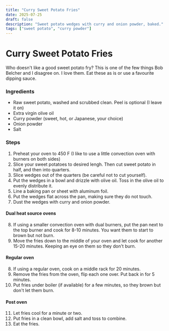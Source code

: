 ```yaml
---
title: "Curry Sweet Potato Fries"
date: 2025-07-25
draft: false
description: "Sweet potato wedges with curry and onion powder, baked."
tags: ["sweet potato", "curry powder"]
---
```


# Curry Sweet Potato Fries

Who doesn't like a good sweet potato fry? This is one of the few things Bob Belcher and I disagree on. I love them. Eat these as is or use a favourite dipping sauce.

### Ingredients

* Raw sweet potato, washed and scrubbed clean. Peel is optional (I leave it on)
* Extra virgin olive oil
* Curry powder (sweet, hot, or Japanese, your choice)
* Onion powder
* Salt


### Steps

1. Preheat your oven to 450 F (I like to use a little convection oven with burners on both sides)
2. Slice your sweet potatoes to desired lengh. Then cut sweet potato in half, and then into quarters.
3. Slice wedges out of the quarters (be careful not to cut yourself).
4. Put the wedges in a bowl and drizzle with olive oil. Toss in the olive oil to evenly distribute it.
5. Line a baking pan or sheet with aluminum foil.
6. Put the wedges flat across the pan, making sure they do not touch.
7. Dust the wedges with curry and onion powder.
#### Dual heat source ovens
8. If using a smaller convection oven with dual burners, put the pan next to the top burner and cook for 8-10 minutes. You want them to start to brown but not burn.
9. Move the fries down to the middle of your oven and let cook for another 15-20 minutes. Keeping an eye on them so they don't burn.
#### Regular oven
8. If using a regular oven, cook on a middle rack for 20 minutes.
9. Remove the fries from the oven, flip each one over. Put back in for 5 minutes.
10. Put fries under boiler (if available) for a few minutes, so they brown but don't let them burn.
#### Post oven
11. Let fries cool for a minute or two.
12. Put fries in a clean bowl, add salt and toss to combine.
13. Eat the fries.

